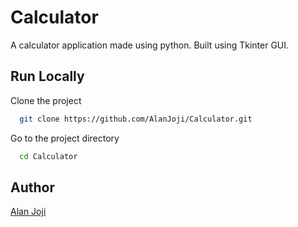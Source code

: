 
# Calculator

A calculator application made using python. Built using Tkinter GUI.


## Run Locally

Clone the project

```bash
  git clone https://github.com/AlanJoji/Calculator.git
```

Go to the project directory

```bash
  cd Calculator
```


## Author

[Alan Joji](https://github.com/AlanJoji)

